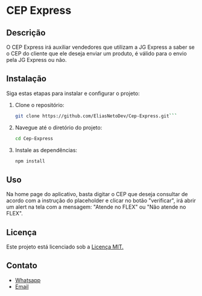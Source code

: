 
# CEP Express

## Descrição
O CEP Express irá auxiliar vendedores que utilizam a JG Express a saber se o CEP do cliente que ele deseja enviar um produto, é válido para o envio pela JG Express ou não.

## Instalação
Siga estas etapas para instalar e configurar o projeto:

1. Clone o repositório:
   ```bash
   git clone https://github.com/EliasNetoDev/Cep-Express.git```

2. Navegue até o diretório do projeto:
    ```bash
    cd Cep-Express
    ```
3. Instale as dependências:
    ```bash
    npm install
    ```

## Uso

Na home page do aplicativo, basta digitar o CEP que deseja consultar de acordo com a instrução do placeholder e clicar no botão "verificar", irá abrir um alert na tela com a mensagem: "Atende no FLEX" ou "Não atende no FLEX".

## Licença
Este projeto está licenciado sob a [Licença MIT.](https://opensource.org/license/MIT)

## Contato

 - [Whatsapp](https://wa.me/11975820040)
 - [Email](mailto:elaisrichneto@outlook.com?subject=Assunto&body=Corpo%20do%20e-mail)
